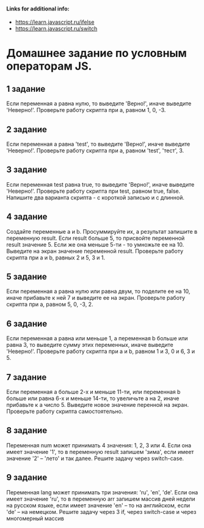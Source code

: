 #### Links for additional info:
* https://learn.javascript.ru/ifelse
* https://learn.javascript.ru/switch

# Домашнее задание по условным операторам JS.

## 1 задание

Если переменная a равна нулю, то выведите 'Верно!', иначе выведите 'Неверно!'. Проверьте работу скрипта при a, равном 1, 0, -3.

## 2 задание

Если переменная a равна 'test', то выведите 'Верно!', иначе выведите 'Неверно!'. Проверьте работу скрипта при a, равном 'test', 'тест', 3.

## 3 задание

Если переменная test равна true, то выведите 'Верно!', иначе выведите 'Неверно!'. Проверьте работу скрипта при test, равном true, false. Напишите два варианта скрипта - с короткой записью и с длинной.

## 4 задание

Создайте переменные a и b. Просуммируйте их, а результат запишите в переменную result. Если result больше 5, то присвойте переменной result значение 5. Если же она меньше 5-ти - то умножьте ее на 10. Выведите на экран значение переменной result. Проверьте работу скрипта при a и b, равных 2 и 5, 3 и 1.

## 5 задание

Если переменная a равна нулю или равна двум, то поделите ее на 10, иначе прибавьте к ней 7 и выведите ее на экран. Проверьте работу скрипта при a, равном 5, 0, -3, 2.

## 6 задание

Если переменная a равна или меньше 1, а переменная b больше или равна 3, то выведите сумму этих переменных, иначе выведите 'Неверно!'. Проверьте работу скрипта при a и b, равном 1 и 3, 0 и 6, 3 и 5.

## 7 задание

Если переменная a больше 2-х и меньше 11-ти, или переменная b больше или равна 6-х и меньше 14-ти, то увеличьте a на 2, иначе прибавьте к a число 5. Выведите новое значение перенной на экран. Проверьте работу скрипта самостоятельно.

## 8 задание

Переменная num может принимать 4 значения: 1, 2, 3 или 4. Если она имеет значение '1', то в переменную result запишем 'зима', если имеет значение '2' – 'лето' и так далее. Решите задачу через switch-case.

## 9 задание

Переменная lang может принимать три значения: 'ru', 'en', 'de'. Если она имеет значение 'ru', то в переменную arr запишем массив дней недели на русском языке, если имеет значение 'en' – то на английском, если 'de' – на немецком. Решите задачу через 3 if, через switch-case и через многомерный массив
```

